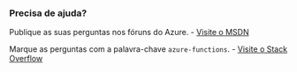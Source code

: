 ### Precisa de ajuda?

Publique as suas perguntas nos fóruns do Azure. - [Visite o MSDN](http://go.microsoft.com/fwlink/?LinkId=780719)

Marque as perguntas com a palavra-chave `azure-functions`. - [Visite o Stack Overflow](http://stackoverflow.com/questions/tagged/azure-functions)


<!--HONumber=sep16_HO2-->



